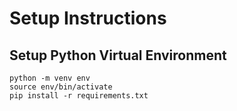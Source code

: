 # Setup Instructions

## Setup Python Virtual Environment
```
python -m venv env
source env/bin/activate
pip install -r requirements.txt
```
